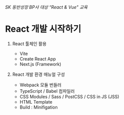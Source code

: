 ###### SK 동반성장 BP사 대상 “React & Vue" 교육

# React 개발 시작하기

1. React 툴체인 활용
    - Vite
    - Create React App
    - Next.js (Framework)

2. React 개발 환경 매뉴얼 구성
    - Webpack 모듈 번들러
      <!-- - mode
      - targets
      - entry
      - output
      - loaders
      - plugins -->
    - TypeScript / Babel 컴파일러
    - CSS Modules / Sass / PostCSS / CSS in JS (JSS)
    - HTML Template
    - Build : Minifigation
